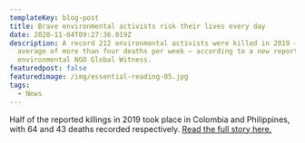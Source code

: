 ```yaml
---
templateKey: blog-post
title: Brave environmental activists risk their lives every day
date: 2020-11-04T09:27:36.019Z
description: A record 212 environmental activists were killed in 2019 — an
  average of more than four deaths per week — according to a new report from the
  environmental NGO Global Witness.
featuredpost: false
featuredimage: /img/essential-reading-05.jpg
tags:
  - News
---
```

Half of the reported killings in 2019 took place in Colombia and Philippines, with 64 and 43 deaths recorded respectively. [Read the full story here.](https://time.com/5873137/record-number-killing-environmental-activists-2019/)